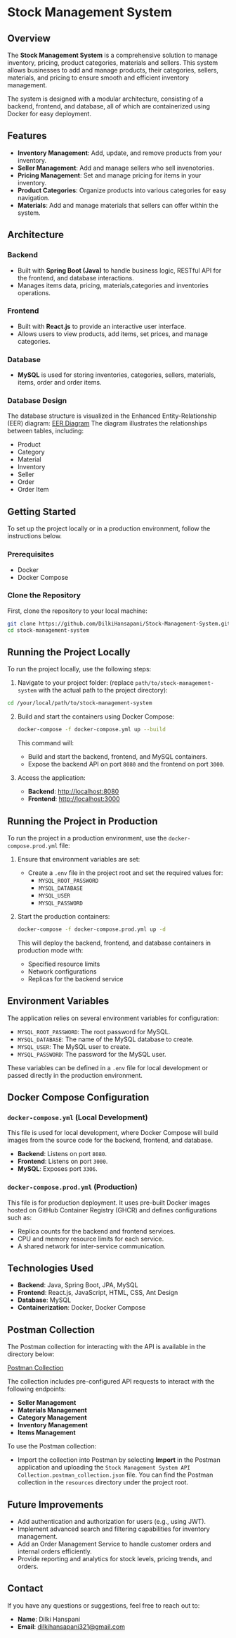 # Stock Management System

## Overview
The **Stock Management System** is a comprehensive solution to manage inventory, pricing, product categories, materials and sellers. This system allows businesses to add and manage products, their categories, sellers, materials, and pricing to ensure smooth and efficient inventory management.

The system is designed with a modular architecture, consisting of a backend, frontend, and database, all of which are containerized using Docker for easy deployment.

## Features
- **Inventory Management**: Add, update, and remove products from your inventory.
- **Seller Management**: Add and manage sellers who sell invenotories.
- **Pricing Management**: Set and manage pricing for items in your inventory.
- **Product Categories**: Organize products into various categories for easy navigation.
- **Materials**: Add and manage materials that sellers can offer within the system.

## Architecture

### Backend
- Built with **Spring Boot (Java)** to handle business logic, RESTful API for the frontend, and database interactions.
- Manages items data, pricing, materials,categories and inventories operations.

### Frontend
- Built with **React.js** to provide an interactive user interface.
- Allows users to view products, add items, set prices, and manage categories.

### Database
- **MySQL** is used for storing inventories, categories, sellers, materials, items, order and order items.

### Database Design
The database structure is visualized in the Enhanced Entity-Relationship (EER) diagram:
[EER Diagram](https://github.com/DilkiHansapani/Stock-Management-System/tree/master/resources/EER)
The diagram illustrates the relationships between tables, including:
- Product
- Category
- Material
- Inventory
- Seller
- Order
- Order Item

## Getting Started
To set up the project locally or in a production environment, follow the instructions below.

### Prerequisites
- Docker
- Docker Compose

### Clone the Repository
First, clone the repository to your local machine:
```bash
git clone https://github.com/DilkiHansapani/Stock-Management-System.git
cd stock-management-system
```

## Running the Project Locally
To run the project locally, use the following steps:

1. Navigate to your project folder:
  (replace `path/to/stock-management-system` with the actual path to the project directory):
```bash
cd /your/local/path/to/stock-management-system    
```
2. Build and start the containers using Docker Compose:
    ```bash
    docker-compose -f docker-compose.yml up --build
    ```
    This command will:
    - Build and start the backend, frontend, and MySQL containers.
    - Expose the backend API on port `8080` and the frontend on port `3000`.

3. Access the application:
    - **Backend**: [http://localhost:8080](http://localhost:8080)
    - **Frontend**: [http://localhost:3000](http://localhost:3000)

## Running the Project in Production
To run the project in a production environment, use the `docker-compose.prod.yml` file:

1. Ensure that environment variables are set:
    - Create a `.env` file in the project root and set the required values for:
        - `MYSQL_ROOT_PASSWORD`
        - `MYSQL_DATABASE`
        - `MYSQL_USER`
        - `MYSQL_PASSWORD`

2. Start the production containers:
    ```bash
    docker-compose -f docker-compose.prod.yml up -d
    ```
    This will deploy the backend, frontend, and database containers in production mode with:
    - Specified resource limits
    - Network configurations
    - Replicas for the backend service

## Environment Variables
The application relies on several environment variables for configuration:

- `MYSQL_ROOT_PASSWORD`: The root password for MySQL.
- `MYSQL_DATABASE`: The name of the MySQL database to create.
- `MYSQL_USER`: The MySQL user to create.
- `MYSQL_PASSWORD`: The password for the MySQL user.

These variables can be defined in a `.env` file for local development or passed directly in the production environment.
## Docker Compose Configuration

### `docker-compose.yml` (Local Development)
This file is used for local development, where Docker Compose will build images from the source code for the backend, frontend, and database.

- **Backend**: Listens on port `8080`.
- **Frontend**: Listens on port `3000`.
- **MySQL**: Exposes port `3306`.

### `docker-compose.prod.yml` (Production)
This file is for production deployment. It uses pre-built Docker images hosted on GitHub Container Registry (GHCR) and defines configurations such as:

- Replica counts for the backend and frontend services.
- CPU and memory resource limits for each service.
- A shared network for inter-service communication.

## Technologies Used
- **Backend**: Java, Spring Boot, JPA, MySQL  
- **Frontend**: React.js, JavaScript, HTML, CSS, Ant Design   
- **Database**: MySQL  
- **Containerization**: Docker, Docker Compose  

## Postman Collection

The Postman collection for interacting with the API is available in the directory below:

[Postman Collection](https://github.com/DilkiHansapani/Stock-Management-System/tree/master/resources/Postman%20Collections)

The collection includes pre-configured API requests to interact with the following endpoints:
- **Seller Management**
- **Materials Management**
- **Category Management**
- **Inventory Management**
- **Items Management**

To use the Postman collection:
- Import the collection into Postman by selecting **Import** in the Postman application and uploading the `Stock Management System API Collection.postman_collection.json` file.
You can find the Postman collection in the `resources` directory under the project root.


## Future Improvements
- Add authentication and authorization for users (e.g., using JWT).  
- Implement advanced search and filtering capabilities for inventory management.  
- Add an Order Management Service to handle customer orders and internal orders efficiently.  
- Provide reporting and analytics for stock levels, pricing trends, and orders.  

## Contact
If you have any questions or suggestions, feel free to reach out to:  
- **Name**: Dilki Hanspani  
- **Email**: dilkihansapani321@gmail.com  


